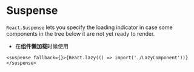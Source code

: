 # Suspense

`React.Suspense` lets you specify the loading indicator in case some components in the tree below it are not yet ready to render.  

- 在**组件懒加载**时候使用

`<suspense fallback={}>{React.lazy(() => import('./LazyComponent'))}</suspense>`